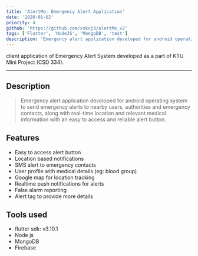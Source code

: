 ```yaml
---
title: 'AlertMe: Emergency Alert Application'
date: '2020-01-02'
priority: 4
github: 'https://github.com/vskvj3/alertMe_v2'
tags: ['Flutter', 'NodeJS', 'MongoDB', 'test']
description: 'Emergency alert application developed for android operating system to send emergency alerts to nearby users, authorities and emergency contacts, along with real-time location and relevant medical information with an easy to access and reliable alert button.'
---
```


client application of Emergency Alert System developed as a part of KTU Mini Project (CSD 334).
***
## Description
> Emergency alert application developed for android operating system to send emergency alerts to nearby users, authorities and emergency contacts, along with real-time location and relevant medical information with an easy to access and reliable alert button.

## Features
- Easy to access alert button
- Location based notifications
- SMS alert to emergency contacts
- User profile with medical details (eg: blood group)
- Google map for location tracking
- Realtime push notifications for alerts
- False alarm reporting
- Alert tag to provide more details
## Tools used
- flutter sdk: v3.10.1
- Node js
- MongoDB
- Firebase